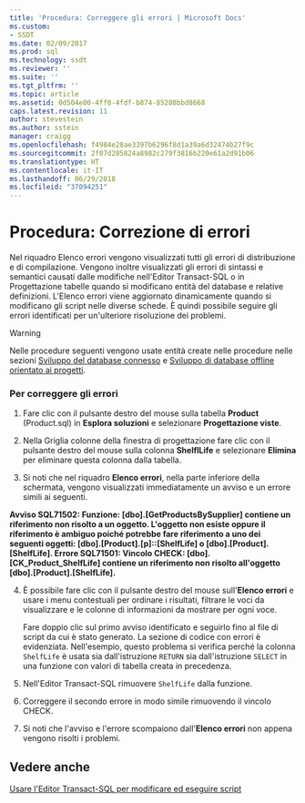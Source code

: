 ```yaml
---
title: 'Procedura: Correggere gli errori | Microsoft Docs'
ms.custom:
- SSDT
ms.date: 02/09/2017
ms.prod: sql
ms.technology: ssdt
ms.reviewer: ''
ms.suite: ''
ms.tgt_pltfrm: ''
ms.topic: article
ms.assetid: 0d504e00-4ff0-4fdf-b874-85280bbd8668
caps.latest.revision: 11
author: stevestein
ms.author: sstein
manager: craigg
ms.openlocfilehash: f4984e28ae3397b6296f8d1a39a6d32474b27f9c
ms.sourcegitcommit: 2f07d285824a8982c279f3816b220e61a2d91b06
ms.translationtype: HT
ms.contentlocale: it-IT
ms.lasthandoff: 06/29/2018
ms.locfileid: "37094251"
---
```

# <a name="how-to-fix-errors"></a>Procedura: Correzione di errori
Nel riquadro Elenco errori vengono visualizzati tutti gli errori di distribuzione e di compilazione. Vengono inoltre visualizzati gli errori di sintassi e semantici causati dalle modifiche nell'Editor Transact\-SQL o in Progettazione tabelle quando si modificano entità del database e relative definizioni. L'Elenco errori viene aggiornato dinamicamente quando si modificano gli script nelle diverse schede. È quindi possibile seguire gli errori identificati per un'ulteriore risoluzione dei problemi.  
  
> [!WARNING]  
> Nelle procedure seguenti vengono usate entità create nelle procedure nelle sezioni [Sviluppo del database connesso](../ssdt/connected-database-development.md) e [Sviluppo di database offline orientato ai progetti](../ssdt/project-oriented-offline-database-development.md).  
  
### <a name="to-fix-errors"></a>Per correggere gli errori  
  
1.  Fare clic con il pulsante destro del mouse sulla tabella **Product** (Product.sql) in **Esplora soluzioni** e selezionare **Progettazione viste**.  
  
2.  Nella Griglia colonne della finestra di progettazione fare clic con il pulsante destro del mouse sulla colonna **ShelflLife** e selezionare **Elimina** per eliminare questa colonna dalla tabella.  
  
3.  Si noti che nel riquadro **Elenco errori**, nella parte inferiore della schermata, vengono visualizzati immediatamente un avviso e un errore simili ai seguenti.  
  
**Avviso SQL71502: Funzione: [dbo].[GetProductsBySupplier] contiene un riferimento non risolto a un oggetto. L'oggetto non esiste oppure il riferimento è ambiguo poiché potrebbe fare riferimento a uno dei seguenti oggetti: [dbo].[Product].[p]::[ShelfLife] o [dbo].[Product].[ShelfLife]. Errore SQL71501: Vincolo CHECK: [dbo].[CK_Product_ShelfLife] contiene un riferimento non risolto all'oggetto [dbo].[Product].[ShelfLife].**  
  
4.  È possibile fare clic con il pulsante destro del mouse sull'**Elenco errori** e usare i menu contestuali per ordinare i risultati, filtrare le voci da visualizzare e le colonne di informazioni da mostrare per ogni voce.  
  
    Fare doppio clic sul primo avviso identificato e seguirlo fino al file di script da cui è stato generato. La sezione di codice con errori è evidenziata. Nell'esempio, questo problema si verifica perché la colonna `ShelfLife` è usata sia dall'istruzione `RETURN` sia dall'istruzione `SELECT` in una funzione con valori di tabella creata in precedenza.  
  
5.  Nell'Editor Transact\-SQL rimuovere `ShelfLife` dalla funzione.  
  
6.  Correggere il secondo errore in modo simile rimuovendo il vincolo CHECK.  
  
7.  Si noti che l'avviso e l'errore scompaiono dall'**Elenco errori** non appena vengono risolti i problemi.  
  
## <a name="see-also"></a>Vedere anche  
[Usare l'Editor Transact-SQL per modificare ed eseguire script](../ssdt/use-transact-sql-editor-to-edit-and-execute-scripts.md)  
  
